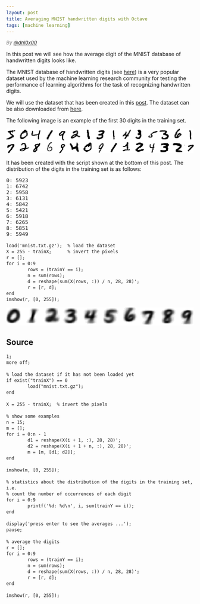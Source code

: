 ```yaml
---
layout: post
title: Averaging MNIST handwritten digits with Octave
tags: [machine learning]
---
```

<div style="font-size:small; color: gray; font-style: italic">
  By <a href="https://twitter.com/dnl0x00">@dnl0x00</a>
</div>

In this post we will see how the average digit of the MNIST database of handwritten digits looks like.

The MNIST database of handwritten digits (see [here](http://yann.lecun.com/exdb/mnist/)) is a very popular dataset used by the machine learning research community for testing the performance of learning algorithms for the task of recognizing handwritten digits.

We will use the dataset that has been created in this [post](/2015-07-25-MNIST-handwritten-digits-for-Octave). The dataset can be also downloaded from [here](https://github.com/daniel-e/blogdata/tree/master/average_digits).

The following image is an example of the first 30 digits in the training set.

![examples of some MNIST handwritten digits](/assets/digits.png)

It has been created with the script shown at the bottom of this post. The distribution of the digits in the training set is as follows:

<pre>0: 5923
1: 6742
2: 5958
3: 6131
4: 5842
5: 5421
6: 5918
7: 6265
8: 5851
9: 5949</pre>

<pre><code class="matlab">load('mnist.txt.gz');  % load the dataset
X = 255 - trainX;      % invert the pixels
r = [];
for i = 0:9
        rows = (trainY == i);
        n = sum(rows);
        d = reshape(sum(X(rows, :)) / n, 28, 28)';
        r = [r, d];
end
imshow(r, [0, 255]);
</code></pre>

![examples of some MNIST handwritten digits](/assets/avgdigits.png)

## Source

<pre><code class="matlab">1;
more off;

% load the dataset if it has not been loaded yet
if exist("trainX") == 0
        load("mnist.txt.gz");
end

X = 255 - trainX;  % invert the pixels

% show some examples
n = 15;
m = [];
for i = 0:n - 1
        d1 = reshape(X(i + 1, :), 28, 28)';
        d2 = reshape(X(i + 1 + n, :), 28, 28)';
        m = [m, [d1; d2]];
end

imshow(m, [0, 255]);

% statistics about the distribution of the digits in the training set, i.e.
% count the number of occurrences of each digit
for i = 0:9
        printf('%d: %d\n', i, sum(trainY == i));
end

display('press enter to see the averages ...');
pause;

% average the digits
r = [];
for i = 0:9
        rows = (trainY == i);
        n = sum(rows);
        d = reshape(sum(X(rows, :)) / n, 28, 28)';
        r = [r, d];
end    

imshow(r, [0, 255]);
</code></pre>
